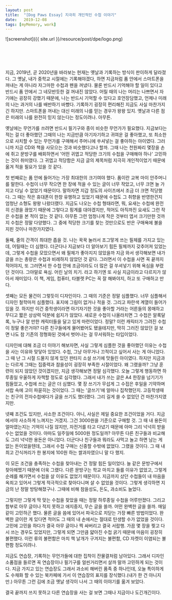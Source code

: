 ```yaml
---
layout: post
title:  "[Dog Paws Essay] 지극히 개인적인 수첩 이야기"
date:   2019-12-08
tags: [myMemory, work]
---
```


![screenshot]({{ site.url }}/resource/post/dpe/logo.png)
<br><br><br><br><br><br>
  지금, 2019년, 곧 2020년을 바라보는 현재는 옛날과 기록하는 방식이 판이하게 달라졌다. 그 옛날, 내가 중학교 시절에는 기록해야겠다, 하면 지금처럼 품 안에서 스마트폰을 꺼내는 게 아니라 자그마한 수첩과 펜을 꺼냈다. 물론 반드시 기억해야 할 일이 있다고 반드시 품 안에서 그 네모반듯한 걸 꺼내진 않았다. 어릴 때의 나는 머리는 나쁘면서 자기애는 굉장히 강했기 때문에, 나는 반드시 기억할 수 있다고 호언장담했고, 언제나 미래의 나는 과거의 나를 배반하기 바빴다. 기록하기 굉장히 편리해진 지금도 사실 마찬가지긴 하지만. 스마트폰을 꺼내는 대신 미래의 나를 믿는 경우가 왕왕 있지. 옛날과 다른 점은 미래의 나를 완전히 믿지 않는다는 정도이려나. 아무튼.

  옛날에는 무언가를 쓰려면 반드시 필기구와 종이 비슷한 무언가가 필요했다. 지금보다는 적는 걸 더 좋아했던 그때의 나는 지금만큼 아기자기하고 귀여운 걸 좋아했고, 또 최소한으로 사치할 수 있는 무언가를 구매해서 주머니에 쑤셔넣는 걸 좋아하는 아이였다. 그러니까 지금 CD와 책을 사모으는 것과 비슷했다고나 할까. 그때 나는 천원짜리 몇장을 손에 쥐고 문방구를 배회하면서 '어떤 귀엽고 적당한 크기의 수첩을 구매해야 하나' 고민하는 것이 취미였다. 그 귀엽고 적당함은 지금 글의 제목처럼 지극히 개인적이었기 때문에 옮겨 적을 필요가 있을 것 같다.

  첫 번째로는 품 안에 들어가는 가장 최대한의 크기여야 했다. 품이란 교복 마이 안주머니를 말한다. 수첩이 너무 작으면 한 장에 적을 수 있는 글이 너무 작았고, 너무 크면 늘 가지고 다닐 수 없었기 때문이다. 말하자면 지갑 정도의 사이즈에서 조금 더 크면 적당했다. 그 때는 작은 휴대폰이 한창 유행하고 있었기 때문에 수첩도 그 취향을 반영한건지 엄청난 소형도 왕왕 나왔더랬다. 지금도 나오는 수첩 형태라면, 뭐, 요새는 수첩에 완전히 신경을 끊었기 때문에 그렇다고 핑계를 대야겠지만, 적어도 아직까진 요새도 그런 작은 수첩을 본 적이 없는 것 같다. 아무튼 그런 엄청나게 작은 것부터 엽서 크기만한 것까지 수첩은 정말 다양했다. 그 중에 적당한 크기를 찾는 것만으로도 반은 구매욕에 불을 지핀 것이나 마찬가지였다.

  둘째, 줄의 간격이 최대한 좁을 것. 나는 꾹꾹 눌러서 조그맣게 쓰는 필체를 가지고 있는데, 어릴때는 더 심했다. 더군다나 지금보다 더 알아보기 힘든 필체까지 갖추어져 있었는데, 그렇게 수첩을 모았으면서 왜 필체가 좋아지지 않았을까 지금 와서 생각해보면 내가 글을 쓰는 총량은 수첩과 비례하지 않았던 것 같다. 그러면서 이 수첩을 사면 꼭 끝까지 적어야지, 또 그러면서 한 수첩 안에 조금이라도 더 많은 걸 쑤셔넣기 위해 욕심을 부렸던 것이다. 그야말로 욕심. 어린 날의 치기. 라고 하기엔 또 사실 지금이라고 다르지가 않아서 재미있다. 이 책, 게임, 컴퓨터, 타블렛 PC는 꼭 잘 해봐야지, 하고 또 구매하고 만다.

  셋째는 모든 물건이 그렇듯이 디자인이다. 그 때의 기준은 정말 심플했다. 너무 심플해서 디자인 철학마저 심플했다. 표지에 그림이 없거나 적을 것. 그리고 파란색 계열이 들어가 있을 것. 하지만 이건 중학생이라면 아기자기한 것을 좋아할 거라는 어른들의 몽매하고 무디고 짧은 상상력 덕분에 쉽지가 않았다. 새로운 수첩이 나올라치면 그 수첩은 알록달록, 누구나 알 만한 캐릭터들을 달고 있게 마련이었다. 정말? 이런 캐릭터가 그려진 수첩이 정말 좋은거야? 다른 친구들에게 물어봤어도 됐을테지만, 딱히 그러진 않았던 걸 보면 나도 참 기존의 정형화된 것에서 벗어나는 걸 무서워하는 타입이었다.

  디자인에 대해 조금 더 이야기 해보자면, 사실 그렇게 심플한 것을 좋아했던 이유는 수첩을 사는 이유와 맞닿아 있었다. 수첩, 그냥 아무거나 끄적이고 싶어서 사는 게 아니었다. 그 때 난 그 시절 드물지 않게 있던 판타지 소설 쓰기에 맛들린 아이였다. 하지만 지금과는 다르게 그때는 집중력과 참을성이 굉장히 부족한 시절이었다. 왜 그랬을까? 그냥 훈련이 되지 않았던 것이겠지만, 지금 생각해보면 정말 심각했다. 오늘 그렇게 행동하면 하루종일 우울하게 자책할 정도로 심각했다. 그래서 내가 쓰는 글은 A4 한장을 넘기기가 힘들었고, 수첩에 쓰는 글은 더 심했다. 몇 장 쓰기가 무섭게 그 수접은 후일을 기약하며 서랍 속에 고이 파묻히는 것이었다. 그 때는 '글쓰기'에 얼마나 집착했던지. 고등학생때는 친구의 전자수첩에다가 글을 쓰기도 했더랬다. 그리 길게 쓸 수 없었던 건 마찬가지였지만.

  넷째 조건도 있지만, 사소한 조건이다. 아니, 사실은 제일 중요한 조건이었을 거다. 지금에서야 사소하게 느껴지는 거겠지. 그건 3000원을 기준으로 구매할 것. 그 때 내 용돈이 얼마였는지는 기억이 나질 않지만, 자전거를 타고 다녔기 때문에 아마 그리 넉넉히 받을 수는 없었을 것이다. 아마도 일주일에 5000원 정도일까? 아무튼 다른 친구들과 비교해도 그리 넉넉한 용돈은 아니었다. 더군다나 친구들과 뭐라도 사먹고 놀고 하면 남는 게 없는 돈이었을텐데, 그래서 수첩 구매는 신중할 수밖에 없었다. 그랬을 것이다. 그 때 내 최고 간식꺼리가 한 봉지에 100원 하는 쌀과자였으니 말 다 했지.

  이 모든 조건을 충족하는 수첩을 찾아내는 건 정말 힘든 일이었다. 늘 같은 문방구에서 찾아헤멨기 때문에 더욱 그랬다. 다른 문방구는 학교 마치고 들를 이유가 없었고, 그렇게 순례를 해가면서 수첩을 살 이유도 없었기 때문이다. 지금까지 샀던 수첩들이 내 마음을 옥죄고 있어서 그렇게 적극적으로 찾아다니며 살 수 없었을 것이다. 그렇게 생각하면 지금의 난 정말 방탕해졌구나. 그때에 비해 참을성도, 돈도, 과소비도 늘었다.

  그렇지만 그렇게 딱 맞는 수첩을 찾았을 때는 정말 하루종일 수첩을 어루만졌다. 그리고 함부로 아무 글이나 적지 못하고 애지중지, 무슨 글을 쓸까. 어떤 완벽한 글을 쓸까. 매일같이 고민하곤 했다. 물론 글을 씀에 있어서 파국으로 치닫는 가장 빠른 방법이었다. 완벽한 글이란 게 있다면 적어도 그 때의 내 손에서는 절대로 탄생할 수가 없었을 것이다. 고민에 고민을 하다가 결국 아무 글이나 찍 싸버리고 결국 서랍행. 가끔 몇 장을 찢고 다시 쓰는 경우도 있었지만, 그렇게 되면 그만큼 얇아진 수첩 굵기 때문에 마음이 굉장히 불편했다. 이런 류의 불편함은 마치 책 날개가 구겨지는 불편함, CD 자켓이 이염되는 불편함 정도이려나.

  지금도 연습장, 기록하는 무언가들에 대한 집착이 잔물결처럼 남아있다. 그래서 디자인 소품점을 들르면 꼭 연습장이나 필기구를 얼씬거리면서 살까 말까 고민하게 되는 것이다. 지금 가지고 있는 연습장도 그래서 과소비 해버린 품족 중 하나인데, 오늘 특이하게도 수채화 할 수 있는 북카페에 가서 이 연습장의 표지를 장식했다.(내가 한 건 아니지만.) 아무튼 그런 김에 조금 옛날 생각이 나서 그 때의 이야기를 옮겨 보았다.

  결국 끝까지 쓰지 못하고 다른 연습장을 사는 걸 보면 그때나 지금이나 도긴개긴이다.